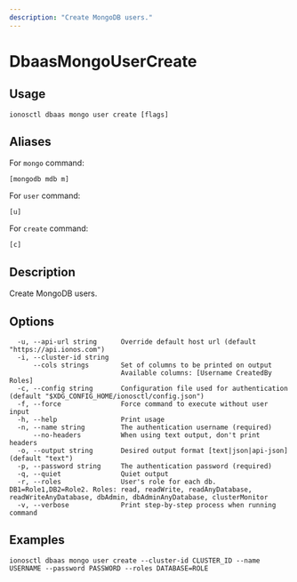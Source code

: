 ```yaml
---
description: "Create MongoDB users."
---
```


# DbaasMongoUserCreate

## Usage

```text
ionosctl dbaas mongo user create [flags]
```

## Aliases

For `mongo` command:

```text
[mongodb mdb m]
```

For `user` command:

```text
[u]
```

For `create` command:

```text
[c]
```

## Description

Create MongoDB users.

## Options

```text
  -u, --api-url string      Override default host url (default "https://api.ionos.com")
  -i, --cluster-id string   
      --cols strings        Set of columns to be printed on output 
                            Available columns: [Username CreatedBy Roles]
  -c, --config string       Configuration file used for authentication (default "$XDG_CONFIG_HOME/ionosctl/config.json")
  -f, --force               Force command to execute without user input
  -h, --help                Print usage
  -n, --name string         The authentication username (required)
      --no-headers          When using text output, don't print headers
  -o, --output string       Desired output format [text|json|api-json] (default "text")
  -p, --password string     The authentication password (required)
  -q, --quiet               Quiet output
  -r, --roles               User's role for each db. DB1=Role1,DB2=Role2. Roles: read, readWrite, readAnyDatabase, readWriteAnyDatabase, dbAdmin, dbAdminAnyDatabase, clusterMonitor
  -v, --verbose             Print step-by-step process when running command
```

## Examples

```text
ionosctl dbaas mongo user create --cluster-id CLUSTER_ID --name USERNAME --password PASSWORD --roles DATABASE=ROLE
```

